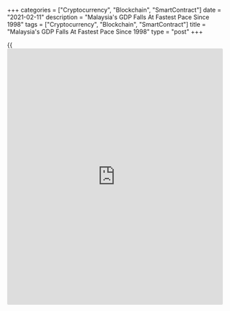 +++
categories = ["Cryptocurrency", "Blockchain", "SmartContract"]
date = "2021-02-11"
description = "Malaysia's GDP Falls At Fastest Pace Since 1998"
tags = ["Cryptocurrency", "Blockchain", "SmartContract"]
title = "Malaysia's GDP Falls At Fastest Pace Since 1998"
type = "post"
+++

{{<iframe id="large-banner" src="https://www.bounty.group/#slide=18.0" width="100%" height="600" scrolling="no" style="border: 0px solid rgb(216, 221, 230); border-radius: 3px;">}}

Malaysia's [economy][1] contracted in the whole year of 2020 at the
fastest pace since the Asian financial crisis in 1998, data from the
Bank Negara Malaysia showed on Thursday.

In 2020, gross domestic product was down 5.6 percent, in contrast to the
4.3 percent expansion posted in 2019. The latest decrease was the
largest fall since 1998.

In the fourth quarter, GDP dropped 3.4 percent annually, after easing
2.6 percent in the third quarter. This was the third consecutive fall
and bigger than the economists' forecast of -3.1 percent.

Headline inflation declined to -1.5 percent partly due to the larger
decline in retail fuel prices in the fourth quarter as compared to the
corresponding period last year. Core inflation moderated to 0.8 percent
due mainly to lower inflation for communication services and rental, the
bank said.

The average headline inflation was at -1.2 percent in 2020 due mainly to
the substantially lower global oil prices. For 2021, headline inflation
is projected to average higher, reflecting higher global oil prices.

For comments and feedback [contact](https://www.playgroundfx.com/contact/): editorial@rtt[news](https://www.letsplayfx.com/blog/forex-news-website/).com

[Economic News][1]

 **What parts of the world are seeing the best (and worst) economic
performances lately? Click[here][2] to check out our [Econ Scorecard][2]
and find out! See up-to-the-moment [ranking](https://www.playgroundfx.com/blog/crypto-exchange-ranking/)s for the best and worst
performers in [GDP][3], [unemployment rate][4], [inflation][5] and much
more.**

   1. www.rtt[news](https://www.letsplayfx.com/blog/forex-news-website/).com/Content/EconomicNews.aspx
   2. www.rtt[news](https://www.letsplayfx.com/blog/forex-news-website/).com/economic-scorecard/world-rank/PPI/highest-performance.aspx
   3. www.rtt[news](https://www.letsplayfx.com/blog/forex-news-website/).com/economic-scorecard/world-rank/GDP/highest-performance.aspx
   4. www.rtt[news](https://www.letsplayfx.com/blog/forex-news-website/).com/economic-scorecard/world-rank/unemployment-rate/lowest-performance.aspx
   5. www.rtt[news](https://www.letsplayfx.com/blog/forex-news-website/).com/economic-scorecard/world-rank/CPI/highest-performance.aspx